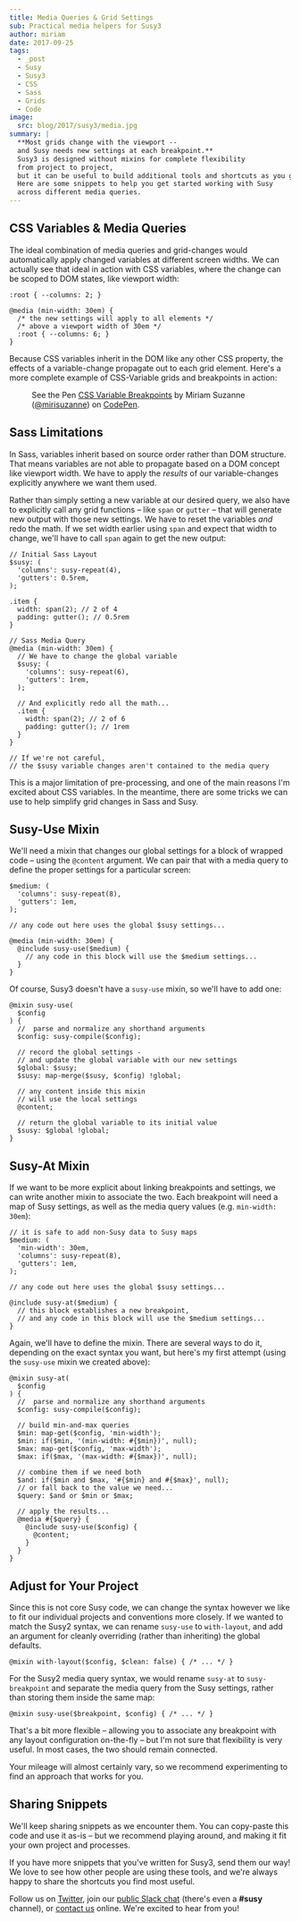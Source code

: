 ```yaml
---
title: Media Queries & Grid Settings
sub: Practical media helpers for Susy3
author: miriam
date: 2017-09-25
tags:
  - _post
  - Susy
  - Susy3
  - CSS
  - Sass
  - Grids
  - Code
image:
  src: blog/2017/susy3/media.jpg
summary: |
  **Most grids change with the viewport --
  and Susy needs new settings at each breakpoint.**
  Susy3 is designed without mixins for complete flexibility
  from project to project,
  but it can be useful to build additional tools and shortcuts as you go.
  Here are some snippets to help you get started working with Susy
  across different media queries.
---
```


## CSS Variables & Media Queries

The ideal combination of media queries and grid-changes would
automatically apply changed variables at different screen widths. We can
actually see that ideal in action with CSS variables, where the change
can be scoped to DOM states, like viewport width:

    :root { --columns: 2; }

    @media (min-width: 30em) {
      /* the new settings will apply to all elements */
      /* above a viewport width of 30em */
      :root { --columns: 6; }
    }

Because CSS variables inherit in the DOM like any other CSS property,
the effects of a variable-change propagate out to each grid element.
Here's a more complete example of CSS-Variable grids and breakpoints in
action:

<figure class="extend-small">
  <p data-height="400" data-theme-id="0" data-slug-hash="NadbNR" data-default-tab="css,result" data-user="mirisuzanne" data-embed-version="2" data-pen-title="CSS Variable Breakpoints" class="codepen">See the Pen <a href="https://codepen.io/mirisuzanne/pen/NadbNR/">CSS Variable Breakpoints</a> by Miriam Suzanne (<a href="https://codepen.io/mirisuzanne">@mirisuzanne</a>) on <a href="https://codepen.io">CodePen</a>.</p>
  <script async src="https://production-assets.codepen.io/assets/embed/ei.js"></script>
</figure>

## Sass Limitations

In Sass, variables inherit based on source order rather than DOM
structure. That means variables are not able to propagate based on a DOM
concept like viewport width. We have to apply the *results* of our
variable-changes explicitly anywhere we want them used.

Rather than simply setting a new variable at our desired query, we also
have to explicitly call any grid functions – like `span` or `gutter` –
that will generate new output with those new settings. We have to reset
the variables *and* redo the math. If we set width earlier using `span`
and expect that width to change, we'll have to call `span` again to get
the new output:

    // Initial Sass Layout
    $susy: (
      'columns': susy-repeat(4),
      'gutters': 0.5rem,
    );

    .item {
      width: span(2); // 2 of 4
      padding: gutter(); // 0.5rem
    }

    // Sass Media Query
    @media (min-width: 30em) {
      // We have to change the global variable
      $susy: (
        'columns': susy-repeat(6),
        'gutters': 1rem,
      );

      // And explicitly redo all the math...
      .item {
        width: span(2); // 2 of 6
        padding: gutter(); // 1rem
      }
    }

    // If we're not careful,
    // the $susy variable changes aren't contained to the media query

This is a major limitation of pre-processing, and one of the main
reasons I'm excited about CSS variables. In the meantime, there are some
tricks we can use to help simplify grid changes in Sass and Susy.

## Susy-Use Mixin

We'll need a mixin that changes our global settings for a block of
wrapped code – using the `@content` argument. We can pair that with a
media query to define the proper settings for a particular screen:

    $medium: (
      'columns': susy-repeat(8),
      'gutters': 1em,
    );

    // any code out here uses the global $susy settings...

    @media (min-width: 30em) {
      @include susy-use($medium) {
        // any code in this block will use the $medium settings...
      }
    }

Of course, Susy3 doesn't have a `susy-use` mixin, so we'll have to add
one:

    @mixin susy-use(
      $config
    ) {
      //  parse and normalize any shorthand arguments
      $config: susy-compile($config);

      // record the global settings -
      // and update the global variable with our new settings
      $global: $susy;
      $susy: map-merge($susy, $config) !global;

      // any content inside this mixin
      // will use the local settings
      @content;

      // return the global variable to its initial value
      $susy: $global !global;
    }

## Susy-At Mixin

If we want to be more explicit about linking breakpoints and settings,
we can write another mixin to associate the two. Each breakpoint will
need a map of Susy settings, as well as the media query values (e.g.
`min-width: 30em`):

    // it is safe to add non-Susy data to Susy maps
    $medium: (
      'min-width': 30em,
      'columns': susy-repeat(8),
      'gutters': 1em,
    );

    // any code out here uses the global $susy settings...

    @include susy-at($medium) {
      // this block establishes a new breakpoint,
      // and any code in this block will use the $medium settings...
    }

Again, we'll have to define the mixin. There are several ways to do it,
depending on the exact syntax you want, but here's my first attempt
(using the `susy-use` mixin we created above):

    @mixin susy-at(
      $config
    ) {
      //  parse and normalize any shorthand arguments
      $config: susy-compile($config);

      // build min-and-max queries
      $min: map-get($config, 'min-width');
      $min: if($min, '(min-width: #{$min})', null);
      $max: map-get($config, 'max-width');
      $max: if($max, '(max-width: #{$max})', null);

      // combine them if we need both
      $and: if($min and $max, '#{$min} and #{$max}', null);
      // or fall back to the value we need...
      $query: $and or $min or $max;

      // apply the results...
      @media #{$query} {
        @include susy-use($config) {
          @content;
        }
      }
    }

## Adjust for Your Project

Since this is not core Susy code, we can change the syntax however we
like to fit our individual projects and conventions more closely. If we
wanted to match the Susy2 syntax, we can rename `susy-use` to
`with-layout`, and add an argument for cleanly overriding (rather than
inheriting) the global defaults.

    @mixin with-layout($config, $clean: false) { /* ... */ }

For the Susy2 media query syntax, we would rename `susy-at` to
`susy-breakpoint` and separate the media query from the Susy settings,
rather than storing them inside the same map:

    @mixin susy-use($breakpoint, $config) { /* ... */ }

That's a bit more flexible – allowing you to associate any breakpoint
with any layout configuration on-the-fly – but I'm not sure that
flexibility is very useful. In most cases, the two should remain
connected.

Your mileage will almost certainly vary, so we recommend experimenting
to find an approach that works for you.

## Sharing Snippets

We'll keep sharing snippets as we encounter them. You can copy-paste
this code and use it as-is – but we recommend playing around, and making
it fit your own project and processes.

If you have more snippets that you've written for Susy3, send them our
way! We love to see how other people are using these tools, and we're
always happy to share the shortcuts you find most useful.

Follow us on [Twitter], join our [public Slack chat] (there's even a
**\#susy** channel), or [contact us] online. We're excited to hear from
you!

  [Twitter]: https://twitter.com/oddbird
  [public Slack chat]: http://friends.oddbird.net
  [contact us]: /contact/
